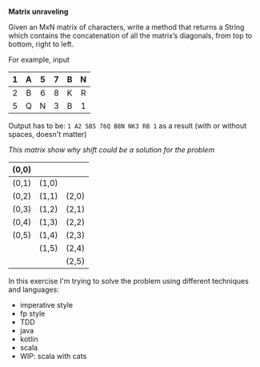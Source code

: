 **Matrix unraveling**

Given an MxN matrix of characters, write a method that returns a String which
contains the concatenation of all the matrix’s diagonals, from top to bottom,
right to left.

For example, input

|   1   |   A   |   5   |   7   |   B   |   N   |
|:-----:|:-----:|:-----:|:-----:|:-----:|:-----:|
|   2   |   B   |   6   |   8   |   K   |   R   |
|   5   |   Q   |   N   |   3   |   B   |   1   |

Output has to be: `1 A2 5B5 76Q B8N NK3 RB 1` as a result (with or
without spaces, doesn't matter)

_This matrix show why shift could be a solution for the problem_
 
| (0,0) |       |       |
|:-----:|:-----:|:-----:|
| (0,1) | (1,0) |       |
| (0,2) | (1,1) | (2,0) |
| (0,3) | (1,2) | (2,1) |
| (0,4) | (1,3) | (2,2) |
| (0,5) | (1,4) | (2,3) |
|       | (1,5) | (2,4) |
|       |       | (2,5) |

In this exercise I'm trying to solve the problem using different techniques and languages:

- imperative style
- fp style
- TDD
- java
- kotlin
- scala
- WIP: scala with cats
